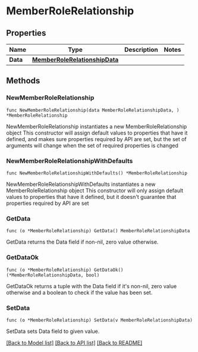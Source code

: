 # MemberRoleRelationship

## Properties

Name | Type | Description | Notes
------------ | ------------- | ------------- | -------------
**Data** | [**MemberRoleRelationshipData**](MemberRoleRelationshipData.md) |  | 

## Methods

### NewMemberRoleRelationship

`func NewMemberRoleRelationship(data MemberRoleRelationshipData, ) *MemberRoleRelationship`

NewMemberRoleRelationship instantiates a new MemberRoleRelationship object
This constructor will assign default values to properties that have it defined,
and makes sure properties required by API are set, but the set of arguments
will change when the set of required properties is changed

### NewMemberRoleRelationshipWithDefaults

`func NewMemberRoleRelationshipWithDefaults() *MemberRoleRelationship`

NewMemberRoleRelationshipWithDefaults instantiates a new MemberRoleRelationship object
This constructor will only assign default values to properties that have it defined,
but it doesn't guarantee that properties required by API are set

### GetData

`func (o *MemberRoleRelationship) GetData() MemberRoleRelationshipData`

GetData returns the Data field if non-nil, zero value otherwise.

### GetDataOk

`func (o *MemberRoleRelationship) GetDataOk() (*MemberRoleRelationshipData, bool)`

GetDataOk returns a tuple with the Data field if it's non-nil, zero value otherwise
and a boolean to check if the value has been set.

### SetData

`func (o *MemberRoleRelationship) SetData(v MemberRoleRelationshipData)`

SetData sets Data field to given value.



[[Back to Model list]](../README.md#documentation-for-models) [[Back to API list]](../README.md#documentation-for-api-endpoints) [[Back to README]](../README.md)


